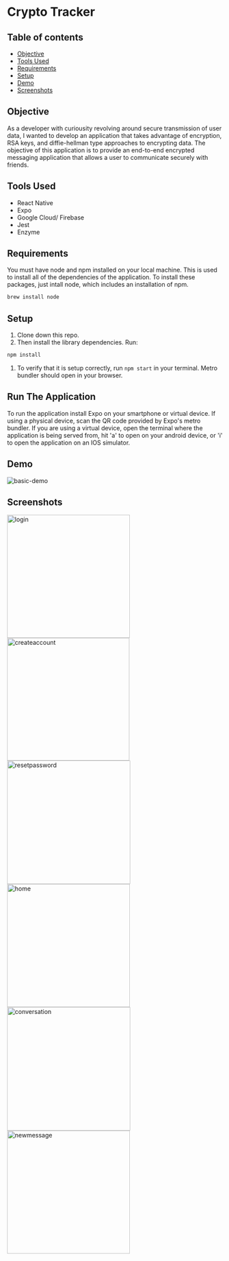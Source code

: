 # Crypto Tracker

## Table of contents
* [Objective](#Objective)
* [Tools Used](#Tools-Used)
* [Requirements](#Requirements)
* [Setup](#Setup)
* [Demo](#Demo)
* [Screenshots](#Screenshots) 

## Objective
  
  As a developer with curiousity revolving around secure transmission of user data, I wanted to develop an application that takes advantage of encryption, RSA keys, and diffie-hellman type approaches to encrypting data. The objective of this application is to provide an end-to-end encrypted messaging application that allows a user to communicate securely with friends. 
## Tools Used

- React Native
- Expo
- Google Cloud/ Firebase
- Jest
- Enzyme

## Requirements

You must have node and npm installed on your local machine. This is used to install all of the dependencies of the application. To install these packages, just intall node, which includes an installation of npm.
 
```bash
brew install node
```

## Setup

1. Clone down this repo.
1. Then install the library dependencies. Run:

```bash
npm install
```
1. To verify that it is setup correctly, run `npm start` in your terminal. Metro bundler should open in your browser.

## Run The Application

To run the application install Expo on your smartphone or virtual device. If using a physical device, scan the QR code provided by Expo's metro bundler. If you are using a virtual device, open the terminal where the application is being served from, hit 'a' to open on your android device, or 'i' to open the application on an IOS simulator.

## Demo
![basic-demo](https://user-images.githubusercontent.com/25031031/76831305-b67fe800-67ec-11ea-9feb-988af5409aa6.gif)


## Screenshots
<img width="287" alt="login" src="https://user-images.githubusercontent.com/25031031/76831313-ba136f00-67ec-11ea-8158-3777e37d0131.png">
<img width="286" alt="createaccount" src="https://user-images.githubusercontent.com/25031031/76831319-bc75c900-67ec-11ea-8248-62e1a3a07c62.png">
<img width="288" alt="resetpassword" src="https://user-images.githubusercontent.com/25031031/76831336-c4356d80-67ec-11ea-8d8b-227cd177f30f.png">
<img width="287" alt="home" src="https://user-images.githubusercontent.com/25031031/76831345-c697c780-67ec-11ea-98fd-2b262ed52b89.png">
<img width="288" alt="conversation" src="https://user-images.githubusercontent.com/25031031/76831349-c8618b00-67ec-11ea-853d-d8104a58c8c5.png">
<img width="287" alt="newmessage" src="https://user-images.githubusercontent.com/25031031/76831360-cdbed580-67ec-11ea-9689-f6439678c4d8.png">

